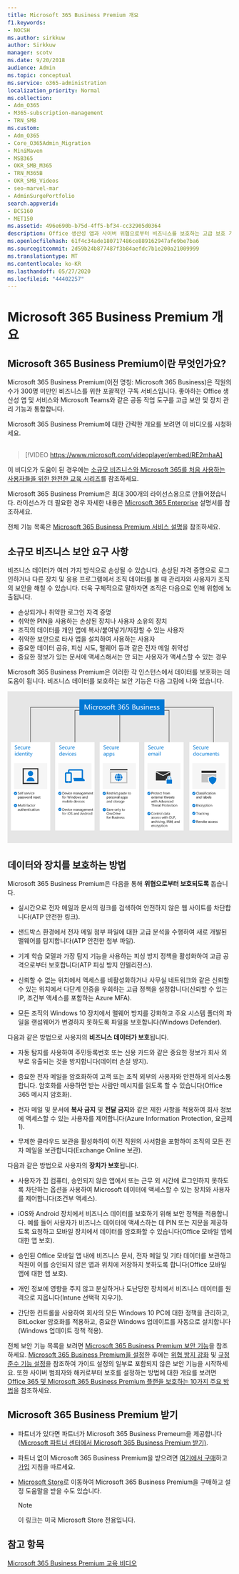 ```yaml
---
title: Microsoft 365 Business Premium 개요
f1.keywords:
- NOCSH
ms.author: sirkkuw
author: Sirkkuw
manager: scotv
ms.date: 9/20/2018
audience: Admin
ms.topic: conceptual
ms.service: o365-administration
localization_priority: Normal
ms.collection:
- Adm_O365
- M365-subscription-management
- TRN_SMB
ms.custom:
- Adm_O365
- Core_O365Admin_Migration
- MiniMaven
- MSB365
- OKR_SMB_M365
- TRN_M365B
- OKR_SMB_Videos
- seo-marvel-mar
- AdminSurgePortfolio
search.appverid:
- BCS160
- MET150
ms.assetid: 496e690b-b75d-4ff5-bf34-cc32905d0364
description: Office 생산성 앱과 사이버 위협으로부터 비즈니스를 보호하는 고급 보호 기능을 포함하는 구독 서비스인 Microsoft 365 Business Premium에 대해 알아봅니다.
ms.openlocfilehash: 61f4c34ade180717486ce889162947afe9be7ba6
ms.sourcegitcommit: 2d59b24b877487f3b84aefdc7b1e200a21009999
ms.translationtype: MT
ms.contentlocale: ko-KR
ms.lasthandoff: 05/27/2020
ms.locfileid: "44402257"
---
```

# <a name="overview-of-microsoft-365-business-premium"></a>Microsoft 365 Business Premium 개요

## <a name="what-is-microsoft-365-business-premium"></a>Microsoft 365 Business Premium이란 무엇인가요?

Microsoft 365 Business Premium(이전 명칭: Microsoft 365 Business)은 직원의 수가 300명 미만인 비즈니스를 위한 포괄적인 구독 서비스입니다. 좋아하는 Office 생산성 앱 및 서비스와 Microsoft Teams와 같은 공동 작업 도구를 고급 보안 및 장치 관리 기능과 통합합니다.

Microsoft 365 Business Premium에 대한 간략한 개요를 보려면 이 비디오를 시청하세요.<br><br>

> [!VIDEO https://www.microsoft.com/videoplayer/embed/RE2mhaA] 
  
이 비디오가 도움이 된 경우에는 [소규모 비즈니스와 Microsoft 365를 처음 사용하는 사용자들을 위한 완전한 교육 시리즈](https://support.office.com/article/6ab4bbcd-79cf-4000-a0bd-d42ce4d12816)를 참조하세요. 

Microsoft 365 Business Premium은 최대 300개의 라이선스용으로 만들어졌습니다. 라이선스가 더 필요한 경우 자세한 내용은 [Microsoft 365 Enterprise](https://go.microsoft.com/fwlink/p/?linkid=860986) 설명서를 참조하세요.

전체 기능 목록은 [Microsoft 365 Business Premium 서비스 설명](https://docs.microsoft.com/office365/servicedescriptions/microsoft-365-service-descriptions/microsoft-365-business-service-description)을 참조하세요.
  
## <a name="small-business-security-needs"></a>소규모 비즈니스 보안 요구 사항

비즈니스 데이터가 여러 가지 방식으로 손상될 수 있습니다. 손상된 자격 증명으로 로그인하거나 다른 장치 및 응용 프로그램에서 조직 데이터를 볼 때 관리자와 사용자가 조직의 보안을 해칠 수 있습니다. 더욱 구체적으로 말하자면 조직은 다음으로 인해 위험에 노출됩니다.

- 손상되거나 취약한 로그인 자격 증명
- 취약한 PIN을 사용하는 손상된 장치나 사용자 소유의 장치
- 조직의 데이터를 개인 앱에 복사/붙여넣기/저장할 수 있는 사용자
- 취약한 보안으로 타사 앱을 설치하여 사용하는 사용자
- 중요한 데이터 공유, 피싱 시도, 맬웨어 등과 같은 전자 메일 취약성
- 중요한 정보가 있는 문서에 액세스해서는 안 되는 사용자가 액세스할 수 있는 경우

Microsoft 365 Business Premium은 이러한 각 인스턴스에서 데이터를 보호하는 데 도움이 됩니다. 비즈니스 데이터를 보호하는 보안 기능은 다음 그림에 나와 있습니다.

![M365B에서 비즈니스를 보호하는 방법을 보여 주는 그림](../media/m365businessvalueadd.png)

## <a name="how-your-data-and-devices-are-protected"></a>데이터와 장치를 보호하는 방법

Microsoft 365 Business Premium은 다음을 통해 **위협으로부터 보호되도록** 돕습니다.

- 실시간으로 전자 메일과 문서의 링크를 검색하여 안전하지 않은 웹 사이트를 차단합니다(ATP 안전한 링크).

- 샌드박스 환경에서 전자 메일 첨부 파일에 대한 고급 분석을 수행하여 새로 개발된 맬웨어를 탐지합니다(ATP 안전한 첨부 파일). 

- 기계 학습 모델과 가장 탐지 기능을 사용하는 피싱 방지 정책을 활성화하여 고급 공격으로부터 보호합니다(ATP 피싱 방지 인텔리전스). 

- 신뢰할 수 없는 위치에서 액세스를 비활성화하거나 사무실 네트워크와 같은 신뢰할 수 있는 위치에서 다단계 인증을 우회하는 고급 정책을 설정합니다(신뢰할 수 있는 IP, 조건부 액세스를 포함하는 Azure MFA). 

- 모든 조직의 Windows 10 장치에서 맬웨어 방지를 강화하고 주요 시스템 폴더의 파일을 랜섬웨어가 변경하지 못하도록 파일을 보호합니다(Windows Defender).

다음과 같은 방법으로 사용자의 **비즈니스 데이터가 보호**됩니다.

- 자동 탐지를 사용하여 주민등록번호 또는 신용 카드와 같은 중요한 정보가 회사 외부로 유출되는 것을 방지합니다(데이터 손실 방지). 

- 중요한 전자 메일을 암호화하여 고객 또는 조직 외부의 사용자와 안전하게 의사소통합니다. 암호화를 사용하면 받는 사람만 메시지를 읽도록 할 수 있습니다(Office 365 메시지 암호화).

- 전자 메일 및 문서에 **복사 금지** 및 **전달 금지**와 같은 제한 사항을 적용하여 회사 정보에 액세스할 수 있는 사용자를 제어합니다(Azure Information Protection, 요금제 1).

- 무제한 클라우드 보관을 활성화하여 이전 직원의 사서함을 포함하여 조직의 모든 전자 메일을 보관합니다(Exchange Online 보관).

다음과 같은 방법으로 사용자의 **장치가 보호**됩니다.

- 사용자가 집 컴퓨터, 승인되지 않은 앱에서 또는 근무 외 시간에 로그인하지 못하도록 차단하는 옵션을 사용하여 Microsoft 데이터에 액세스할 수 있는 장치와 사용자를 제어합니다(조건부 액세스).

- iOS와 Android 장치에서 비즈니스 데이터를 보호하기 위해 보안 정책을 적용합니다. 예를 들어 사용자가 비즈니스 데이터에 액세스하는 데 PIN 또는 지문을 제공하도록 요청하고 모바일 장치에서 데이터를 암호화할 수 있습니다(Office 모바일 앱에 대한 앱 보호).

- 승인된 Office 모바일 앱 내에 비즈니스 문서, 전자 메일 및 기타 데이터를 보관하고 직원이 이를 승인되지 않은 앱과 위치에 저장하지 못하도록 합니다(Office 모바일 앱에 대한 앱 보호).

- 개인 정보에 영향을 주지 않고 분실하거나 도난당한 장치에서 비즈니스 데이터를 원격으로 지웁니다(Intune 선택적 지우기).

- 간단한 컨트롤을 사용하여 회사의 모든 Windows 10 PC에 대한 정책을 관리하고, BitLocker 암호화를 적용하고, 중요한 Windows 업데이트를 자동으로 설치합니다(Windows 업데이트 정책 적용).

전체 보안 기능 목록을 보려면 [Microsoft 365 Business Premium 보안 기능](security-features.md)을 참조하세요. [Microsoft 365 Business Premium을 설정](set-up.md)한 후에는 [위협 방지 강화](increase-threat-protection.md) 및 [규정 준수 기능 설정](set-up-compliance.md)을 참조하여 가이드 설정의 일부로 포함되지 않은 보안 기능을 시작하세요. 또한 사이버 범죄자와 해커로부터 보호를 설정하는 방법에 대한 개요를 보려면 [Office 365 및 Microsoft 365 Business Premium 플랜을 보호하는 10가지 주요 방법](https://docs.microsoft.com/office365/admin/security-and-compliance/secure-your-business-data)을 참조하세요.

## <a name="get-microsoft-365-business-premium"></a>Microsoft 365 Business Premium 받기

- 파트너가 있다면 파트너가 Microsoft 365 Business Premeum을 제공합니다([Microsoft 파트너 센터에서 Microsoft 365 Business Premium 받기)](get-microsoft-365-business.md).

- 파트너 없이 Microsoft 365 Business Premium을 받으려면 [여기에서 구매](https://www.microsoft.com/microsoft-365/business)하고 [가입](sign-up.md) 지침을 따르세요.

- [Microsoft Store](https://www.microsoft.com/en-us/store/locations/find-a-store?icid=gm_fy18_hol_bopis_feature3&CustomerIntent=Consumer)로 이동하여 Microsoft 365 Business Premium을 구매하고 설정 도움말을 받을 수도 있습니다.

    > [!NOTE]
    > 이 링크는 미국 Microsoft Store 전용입니다.

## <a name="see-also"></a>참고 항목

[Microsoft 365 Business Premium 교육 비디오](https://support.office.com/article/6ab4bbcd-79cf-4000-a0bd-d42ce4d12816)
